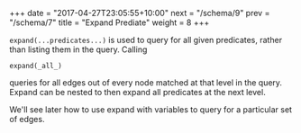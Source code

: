 +++
date = "2017-04-27T23:05:55+10:00"
next = "/schema/9"
prev = "/schema/7"
title = "Expand Prediate"
weight = 8
+++

`expand(...predicates...)` is used to query for all given predicates,
rather than listing them in the query.  Calling
```
expand(_all_)
```
queries for all edges out of every node matched at that level in the
query.  Expand can be nested to then expand all predicates at the next level.

We'll see later how to use expand with variables to query for a
particular set of edges.
